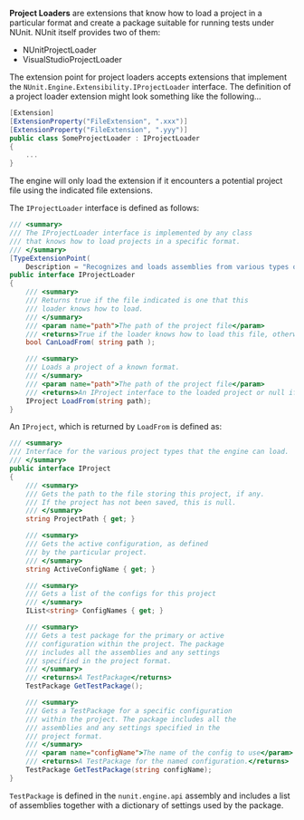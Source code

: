 **Project Loaders** are extensions that know how to load a project in a particular format and create a package suitable for running tests under NUnit. NUnit itself provides two of them:
  * NUnitProjectLoader
  * VisualStudioProjectLoader

The extension point for project loaders accepts extensions that implement the `NUnit.Engine.Extensibility.IProjectLoader` interface. The definition of a project loader extension might look something like the following...

```C#
[Extension]
[ExtensionProperty("FileExtension", ".xxx")]
[ExtensionProperty("FileExtension", ".yyy")]
public class SomeProjectLoader : IProjectLoader
{
    ...
}
```

The engine will only load the extension if it encounters a potential project file using the indicated file extensions.

The `IProjectLoader` interface is defined as follows:

```C#
/// <summary>
/// The IProjectLoader interface is implemented by any class
/// that knows how to load projects in a specific format.
/// </summary>
[TypeExtensionPoint(
    Description = "Recognizes and loads assemblies from various types of project formats.")]
public interface IProjectLoader
{
    /// <summary>
    /// Returns true if the file indicated is one that this
    /// loader knows how to load.
    /// </summary>
    /// <param name="path">The path of the project file</param>
    /// <returns>True if the loader knows how to load this file, otherwise false</returns>
    bool CanLoadFrom( string path );

    /// <summary>
    /// Loads a project of a known format.
    /// </summary>
    /// <param name="path">The path of the project file</param>
    /// <returns>An IProject interface to the loaded project or null if the project cannot be loaded</returns>
    IProject LoadFrom(string path);
}
```

An `IProject`, which is returned by `LoadFrom` is defined as:
```C#
/// <summary>
/// Interface for the various project types that the engine can load.
/// </summary>
public interface IProject
{
    /// <summary>
    /// Gets the path to the file storing this project, if any.
    /// If the project has not been saved, this is null.
    /// </summary>
    string ProjectPath { get; }

    /// <summary>
    /// Gets the active configuration, as defined
    /// by the particular project.
    /// </summary>
    string ActiveConfigName { get; }

    /// <summary>
    /// Gets a list of the configs for this project
    /// </summary>
    IList<string> ConfigNames { get; }

    /// <summary>
    /// Gets a test package for the primary or active
    /// configuration within the project. The package 
    /// includes all the assemblies and any settings
    /// specified in the project format.
    /// </summary>
    /// <returns>A TestPackage</returns>
    TestPackage GetTestPackage();

    /// <summary>
    /// Gets a TestPackage for a specific configuration
    /// within the project. The package includes all the
    /// assemblies and any settings specified in the 
    /// project format.
    /// </summary>
    /// <param name="configName">The name of the config to use</param>
    /// <returns>A TestPackage for the named configuration.</returns>
    TestPackage GetTestPackage(string configName);
}
```

`TestPackage` is defined in the `nunit.engine.api` assembly and includes a list of assemblies together with a dictionary of settings used by the package.
